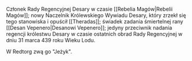 Członek Rady Regencyjnej Desary w czasie [[Rebelia Magów|Rebelii Magów]]; nowy Naczelnik Królewskiego Wywiadu Desary, który zrzekł się tego stanowiska i opuścił [[Theradas]]; świadek zadania śmiertelnej rany [[Desan Vepenero|Desanowi Vepenero]]; jedyny przeciwnik nadania regencji królestwu Desary w czasie ostatnich obrad Rady Regencyjnej w dniu 31 marca 439 roku Wieku Lodu. 

W Redtorg zwą go "Jeżyk".
